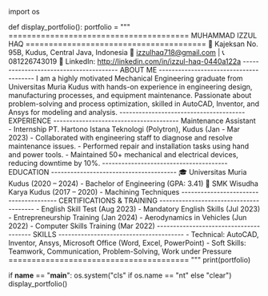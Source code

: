 import os

def display_portfolio():
    portfolio = """
    =======================================
                MUHAMMAD IZZUL HAQ
    =======================================
    📍 Kajeksan No. 95B, Kudus, Central Java, Indonesia
    📧 izzulhaq718@gmail.com | 📞 081226743019
    🔗 LinkedIn: http://linkedin.com/in/izzul-haq-0440a122a
    ---------------------------------------
    ABOUT ME
    ---------------------------------------
    I am a highly motivated Mechanical Engineering graduate from Universitas Muria Kudus 
    with hands-on experience in engineering design, manufacturing processes, and 
    equipment maintenance. Passionate about problem-solving and process optimization, 
    skilled in AutoCAD, Inventor, and Ansys for modeling and analysis.
    ---------------------------------------
    EXPERIENCE
    ---------------------------------------
    Maintenance Assistant - Internship
    PT. Hartono Istana Teknologi (Polytron), Kudus (Jan - Mar 2023)
      - Collaborated with engineering staff to diagnose and resolve maintenance issues.
      - Performed repair and installation tasks using hand and power tools.
      - Maintained 50+ mechanical and electrical devices, reducing downtime by 10%.
    ---------------------------------------
    EDUCATION
    ---------------------------------------
    🎓 Universitas Muria Kudus (2020 – 2024) - Bachelor of Engineering (GPA: 3.41)
    🏫 SMK Wisudha Karya Kudus (2017 – 2020) - Machining Techniques
    ---------------------------------------
    CERTIFICATIONS & TRAINING
    ---------------------------------------
    - English Skill Test (Aug 2023)
    - Mandatory English Skills (Jul 2023)
    - Entrepreneurship Training (Jan 2024)
    - Aerodynamics in Vehicles (Jun 2022)
    - Computer Skills Training (Mar 2022)
    ---------------------------------------
    SKILLS
    ---------------------------------------
    - Technical: AutoCAD, Inventor, Ansys, Microsoft Office (Word, Excel, PowerPoint)
    - Soft Skills: Teamwork, Communication, Problem-Solving, Work under Pressure
    =======================================
    """
    print(portfolio)

if __name__ == "__main__":
    os.system("cls" if os.name == "nt" else "clear")
    display_portfolio()
